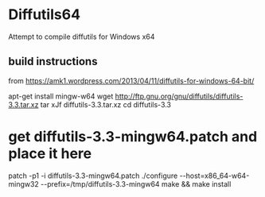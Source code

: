 # Diffutils64
Attempt to compile diffutils for Windows x64

## build instructions
from https://amk1.wordpress.com/2013/04/11/diffutils-for-windows-64-bit/

apt-get install mingw-w64
wget http://ftp.gnu.org/gnu/diffutils/diffutils-3.3.tar.xz
tar xJf diffutils-3.3.tar.xz
cd diffutils-3.3
# get diffutils-3.3-mingw64.patch and place it here
patch -p1 -i diffutils-3.3-mingw64.patch
./configure --host=x86_64-w64-mingw32 --prefix=/tmp/diffutils-3.3-mingw64
make && make install